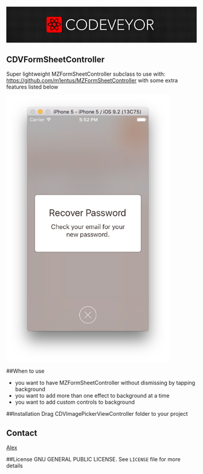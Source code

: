 [![](images/logo_codeveyor.jpg)](https://twitter.com/Codeveyor)

## CDVFormSheetController
Super lightweight MZFormSheetController subclass to use with: https://github.com/m1entus/MZFormSheetController with some extra features listed below

[![](images/preview.png)](http://codeveyor.com)


##When to use
- you want to have MZFormSheetController without dismissing by tapping background
- you want to add more than one effect to background at a time
- you want to add custom controls to background

##Installation
Drag CDVImagePickerViewController folder to your project 

## Contact
[Alex](https://github.com/alexth)


##License
GNU GENERAL PUBLIC LICENSE. See `LICENSE` file for more details

